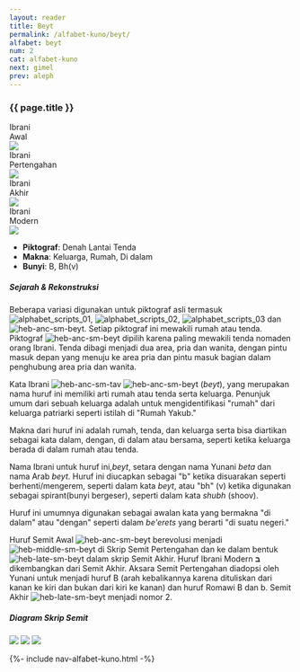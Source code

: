 ```yaml
---
layout: reader
title: Beyt 
permalink: /alfabet-kuno/beyt/
alfabet: beyt
num: 2
cat: alfabet-kuno
next: gimel
prev: aleph
---
```


<link rel="stylesheet" type="text/css" href="{{ site.url }}/assets/css/alfabet.css">

### **{{ page.title }}**

 <div id="content-alfabet" class="container pb-3">
    <div class="row justify-content-center">
		<div class="col-3 col-md-3 text-center font-weight-bold">Ibrani<br>Awal<br>
           <img class="pt-2" src="https://www.ancient-hebrew.org/hebrew/heb-anc-lg-{{ page.alfabet }}.jpg">
		</div>
		<div class="col-3 col-md-3 text-center font-weight-bold">Ibrani<br>Pertengahan<br>
			<img class="pt-2" src="https://www.ancient-hebrew.org/hebrew/heb-middle-lg-{{ page.alfabet }}.jpg">
		 </div>
		<div class="col-3 col-md-3 text-center font-weight-bold">Ibrani<br>Akhir<br>
			<img class="pt-2" src="https://www.ancient-hebrew.org/hebrew/heb-late-lg-{{ page.alfabet }}.jpg">
		</div>
		<div class="col-3 col-md-3 text-center font-weight-bold">Ibrani<br>Modern<br>
			<img class="pt-2" src="https://www.ancient-hebrew.org/hebrew/heb-modern-lg-{{ page.alfabet }}.jpg">
		</div>
	</div>
</div>
          

- **Piktograf**:  Denah Lantai Tenda
- **Makna**: Keluarga, Rumah, Di dalam
- **Bunyi**: B, Bh(v)


##### **Sejarah & Rekonstruksi** 


Beberapa variasi digunakan untuk piktograf asli termasuk ![alphabet_scripts_01](https://www.ancient-hebrew.org/ancient-alphabet/files/alphabet_scripts_01.gif), ![alphabet_scripts_02](https://www.ancient-hebrew.org/ancient-alphabet/files/alphabet_scripts_02.gif), ![alphabet_scripts_03](https://www.ancient-hebrew.org/ancient-alphabet/files/alphabet_scripts_03.gif) dan ![heb-anc-sm-beyt](https://www.ancient-hebrew.org/hebrew/heb-anc-sm-beyt.jpg). Setiap piktograf ini mewakili rumah atau tenda. Piktograf ![heb-anc-sm-beyt](https://www.ancient-hebrew.org/hebrew/heb-anc-sm-beyt.jpg) dipilih karena paling mewakili tenda nomaden orang Ibrani. Tenda dibagi menjadi dua area, pria dan wanita, dengan pintu masuk depan yang menuju ke area pria dan pintu masuk bagian dalam penghubung area pria dan wanita.

Kata Ibrani ![heb-anc-sm-tav](https://www.ancient-hebrew.org/hebrew/heb-anc-sm-tav.jpg) ![heb-anc-sm-beyt](https://www.ancient-hebrew.org/hebrew/heb-anc-sm-beyt.jpg) (_beyt_), yang merupakan nama huruf ini memiliki arti rumah atau tenda serta keluarga. Penunjuk umum dari sebuah keluarga adalah untuk mengidentifikasi "rumah" dari keluarga patriarki seperti istilah di "Rumah Yakub."

Makna dari huruf ini adalah rumah, tenda, dan keluarga serta bisa diartikan sebagai kata dalam, dengan, di dalam atau bersama, seperti ketika keluarga berada di dalam rumah atau tenda.

Nama Ibrani untuk huruf ini,_beyt_, setara dengan nama Yunani _beta_ dan nama Arab _beyt_. Huruf ini diucapkan sebagai "b" ketika disuarakan seperti berhenti/mengerem, seperti dalam kata _beyt_, atau "bh" (v) ketika digunakan sebagai spirant(bunyi bergeser), seperti dalam kata _shubh_ (shoov).

Huruf ini umumnya digunakan sebagai awalan kata yang bermakna "di dalam" atau "dengan" seperti dalam _be'erets_ yang berarti "di suatu negeri."

Huruf Semit Awal ![heb-anc-sm-beyt](https://www.ancient-hebrew.org/hebrew/heb-anc-sm-beyt.jpg) berevolusi menjadi ![heb-middle-sm-beyt](https://www.ancient-hebrew.org/hebrew/heb-middle-sm-beyt.jpg) di Skrip Semit Pertengahan dan ke dalam bentuk ![heb-late-sm-beyt](https://www.ancient-hebrew.org/hebrew/heb-late-sm-beyt.jpg) dalam skrip Semit Akhir. Huruf Ibrani Modern **ב** dikembangkan dari Semit Akhir. Aksara Semit Pertengahan diadopsi oleh Yunani untuk menjadi huruf Β (arah kebalikannya karena dituliskan dari kanan ke kiri dan bukan dari kiri ke kanan) dan huruf Romawi B dan b. Semit Akhir ![heb-late-sm-beyt](https://www.ancient-hebrew.org/hebrew/heb-late-sm-beyt.jpg) menjadi nomor 2.


<div id="content-chart" class="container pb-3">
    <div class="row justify-content-center">
      <div class="col-10 px-0">
        <h5 class="text-center font-weight-bold pb-2">Diagram Skrip Semit</h5>
        <div class="row justify-content-center">
        <img class="p-3 mb-4 img-thumbnail shadow" src="https://www.ancient-hebrew.org/ancient-alphabet/files/alphabet_chart_{{ page.alfabet }}_2.jpg">
        <img class="p-3 mb-4 img-thumbnail shadow" src="https://www.ancient-hebrew.org/ancient-alphabet/files/alphabet_chart_{{ page.alfabet }}_1.jpg">
        <img class="p-3 mb-4 img-thumbnail shadow" src="https://www.ancient-hebrew.org/alphabet/files/alephbet_evolution_{{ page.num }}.gif ">
        </div>
      </div>
    </div>
</div> 

{%- include nav-alfabet-kuno.html -%}
